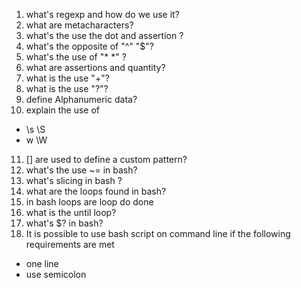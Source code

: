 1. what's regexp and how do we use it?
2. what are metacharacters?
3. what's the use the dot and assertion ?
4. what's the opposite of "^"  "$"?
5. what's the use of "* *" ?
6. what are assertions and quantity?
7. what is  the use "+"?
8. what is the use "?"?
9. define Alphanumeric data?
10. explain the use of 
  - \s \S
  - w \W
11. [] are used to define a custom pattern?
12. what's the use ~=  in bash?
13. what's slicing in bash ?
14. what are the loops found in bash?
15. in bash loops are 
loop
 do
  done 
16. what is the until loop?
17. what's $? in bash?
18. It is possible to use bash script on command line if the following  requirements are met 
 - one line  
 - use semicolon